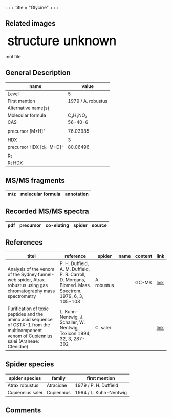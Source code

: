 +++
title = "Glycine"
+++

## Related images

![](/img/2.png)

mol file

## General Description

| name                    | value              |
|-------------------------|--------------------|
| Level                   | 5                  |
| First mention           | 1979 / A. robustus |
| Alternative name(s)     |                    |
| Molecular formula       | C₂H₅NO₂            |
| CAS                     | 56-40-6            |
|                         |                    |
| precursor [M+H]⁺        | 76.03985           |
|                         |                    |
| HDX                     | 3                  |
| precursor HDX [d₃-M+D]⁺ | 80.06496           |
|                         |                    |
| Rt                      |                    |
| Rt HDX                  |                    |



## MS/MS fragments

| m/z       | molecular formula | annotation        |
|-----------|-------------------|-------------------|


## Recorded MS/MS spectra

| pdf | precursor | co-eluting | spider    | source                       |
|-----|-----------|------------|-----------|------------------------------|



## References

| titel                                                                                                                                      | reference                                                                                              | spider      | name | content | link                                         |
|--------------------------------------------------------------------------------------------------------------------------------------------|--------------------------------------------------------------------------------------------------------|-------------|------|---------|----------------------------------------------|
| Analysis of the venom of the Sydney funnel-web spider, Atrax robustus using gas chromatography mass spectrometry                           | P. H. Duffield, A. M. Duffield, P. R. Carroll, D. Morgans, Biomed. Mass. Spectrom. 1979, 6, 3, 105-108 | A. robustus |      | GC-MS   | [link](https://doi.org/10.1002/bms.1200060305)       |
| Purification of toxic peptides and the amino acid sequence of CSTX-1 from the multicomponent venom of Cupiennius salei (Araneae: Ctenidae) | L. Kuhn-Nentwig, J. Schaller, W. Nentwig, Toxicon 1994, 32, 3, 287-302                                 | C. salei    |      |         | [link](https://doi.org/10.1016/0041-0101(94)90082-5) |

## Spider species

| spider species   | family     | first mention          |
|------------------|------------|------------------------|
| Atrax robustus   | Atracidae  | 1979 / P. H. Duffield  |
| Cupiennius salei | Cupiennius | 1994 / L. Kuhn-Nentwig |

## Comments